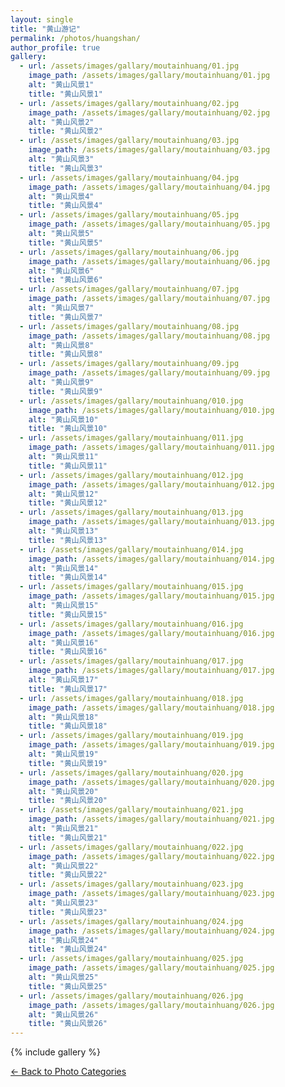 ```yaml
---
layout: single
title: "黄山游记"
permalink: /photos/huangshan/
author_profile: true
gallery:
  - url: /assets/images/gallary/moutainhuang/01.jpg
    image_path: /assets/images/gallary/moutainhuang/01.jpg
    alt: "黄山风景1"
    title: "黄山风景1"
  - url: /assets/images/gallary/moutainhuang/02.jpg
    image_path: /assets/images/gallary/moutainhuang/02.jpg
    alt: "黄山风景2"
    title: "黄山风景2"
  - url: /assets/images/gallary/moutainhuang/03.jpg
    image_path: /assets/images/gallary/moutainhuang/03.jpg
    alt: "黄山风景3"
    title: "黄山风景3"
  - url: /assets/images/gallary/moutainhuang/04.jpg
    image_path: /assets/images/gallary/moutainhuang/04.jpg
    alt: "黄山风景4"
    title: "黄山风景4"
  - url: /assets/images/gallary/moutainhuang/05.jpg
    image_path: /assets/images/gallary/moutainhuang/05.jpg
    alt: "黄山风景5"
    title: "黄山风景5"
  - url: /assets/images/gallary/moutainhuang/06.jpg
    image_path: /assets/images/gallary/moutainhuang/06.jpg
    alt: "黄山风景6"
    title: "黄山风景6"
  - url: /assets/images/gallary/moutainhuang/07.jpg
    image_path: /assets/images/gallary/moutainhuang/07.jpg
    alt: "黄山风景7"
    title: "黄山风景7"
  - url: /assets/images/gallary/moutainhuang/08.jpg
    image_path: /assets/images/gallary/moutainhuang/08.jpg
    alt: "黄山风景8"
    title: "黄山风景8"
  - url: /assets/images/gallary/moutainhuang/09.jpg
    image_path: /assets/images/gallary/moutainhuang/09.jpg
    alt: "黄山风景9"
    title: "黄山风景9"
  - url: /assets/images/gallary/moutainhuang/010.jpg
    image_path: /assets/images/gallary/moutainhuang/010.jpg
    alt: "黄山风景10"
    title: "黄山风景10"
  - url: /assets/images/gallary/moutainhuang/011.jpg
    image_path: /assets/images/gallary/moutainhuang/011.jpg
    alt: "黄山风景11"
    title: "黄山风景11"
  - url: /assets/images/gallary/moutainhuang/012.jpg
    image_path: /assets/images/gallary/moutainhuang/012.jpg
    alt: "黄山风景12"
    title: "黄山风景12"
  - url: /assets/images/gallary/moutainhuang/013.jpg
    image_path: /assets/images/gallary/moutainhuang/013.jpg
    alt: "黄山风景13"
    title: "黄山风景13"
  - url: /assets/images/gallary/moutainhuang/014.jpg
    image_path: /assets/images/gallary/moutainhuang/014.jpg
    alt: "黄山风景14"
    title: "黄山风景14"
  - url: /assets/images/gallary/moutainhuang/015.jpg
    image_path: /assets/images/gallary/moutainhuang/015.jpg
    alt: "黄山风景15"
    title: "黄山风景15"
  - url: /assets/images/gallary/moutainhuang/016.jpg
    image_path: /assets/images/gallary/moutainhuang/016.jpg
    alt: "黄山风景16"
    title: "黄山风景16"
  - url: /assets/images/gallary/moutainhuang/017.jpg
    image_path: /assets/images/gallary/moutainhuang/017.jpg
    alt: "黄山风景17"
    title: "黄山风景17"
  - url: /assets/images/gallary/moutainhuang/018.jpg
    image_path: /assets/images/gallary/moutainhuang/018.jpg
    alt: "黄山风景18"
    title: "黄山风景18"
  - url: /assets/images/gallary/moutainhuang/019.jpg
    image_path: /assets/images/gallary/moutainhuang/019.jpg
    alt: "黄山风景19"
    title: "黄山风景19"
  - url: /assets/images/gallary/moutainhuang/020.jpg
    image_path: /assets/images/gallary/moutainhuang/020.jpg
    alt: "黄山风景20"
    title: "黄山风景20"
  - url: /assets/images/gallary/moutainhuang/021.jpg
    image_path: /assets/images/gallary/moutainhuang/021.jpg
    alt: "黄山风景21"
    title: "黄山风景21"
  - url: /assets/images/gallary/moutainhuang/022.jpg
    image_path: /assets/images/gallary/moutainhuang/022.jpg
    alt: "黄山风景22"
    title: "黄山风景22"
  - url: /assets/images/gallary/moutainhuang/023.jpg
    image_path: /assets/images/gallary/moutainhuang/023.jpg
    alt: "黄山风景23"
    title: "黄山风景23"
  - url: /assets/images/gallary/moutainhuang/024.jpg
    image_path: /assets/images/gallary/moutainhuang/024.jpg
    alt: "黄山风景24"
    title: "黄山风景24"
  - url: /assets/images/gallary/moutainhuang/025.jpg
    image_path: /assets/images/gallary/moutainhuang/025.jpg
    alt: "黄山风景25"
    title: "黄山风景25"
  - url: /assets/images/gallary/moutainhuang/026.jpg
    image_path: /assets/images/gallary/moutainhuang/026.jpg
    alt: "黄山风景26"
    title: "黄山风景26"
---
```


{% include gallery %}

<style>
/* Masonry grid styles */
.gallery-grid {
  margin: 0 auto;
}

/* Clearfix for the container */
.gallery-grid:after {
  content: '';
  display: block;
  clear: both;
}

.grid-sizer,
.grid-item {
  width: 33.333%;
}

@media (max-width: 768px) {
  .grid-sizer,
  .grid-item {
    width: 50%;
  }
}

@media (max-width: 480px) {
  .grid-sizer,
  .grid-item {
    width: 100%;
  }
}

.grid-item {
  float: left;
  padding: 5px;
}

.grid-item img {
  display: block;
  width: 100%;
  border-radius: 5px;
  box-shadow: 0 2px 5px rgba(0,0,0,0.1);
  transition: all 0.3s ease;
}

.grid-item a:hover img {
  opacity: 0.9;
  transform: scale(1.03);
}
</style>

<script src="https://unpkg.com/imagesloaded@5/imagesloaded.pkgd.min.js"></script>
<script src="https://unpkg.com/masonry-layout@4/dist/masonry.pkgd.min.js"></script>

<script>
document.addEventListener('DOMContentLoaded', function() {
  var grid = document.querySelector('.gallery-grid');
  
  imagesLoaded( grid, function() {
    // init Masonry after all images have loaded
    var msnry = new Masonry( grid, {
      itemSelector: '.grid-item',
      columnWidth: '.grid-sizer',
      percentPosition: true,
      gutter: 0
    });
  });

  // Fallback for image errors
  const images = document.querySelectorAll('.grid-item img');
  images.forEach(img => {
    img.onerror = function() {
      this.src = '/assets/images/bio-photo.jpg'; // Fallback image
      this.closest('.grid-item').style.display = 'none'; // Optionally hide broken items
    };
  });
});
</script>

[← Back to Photo Categories](/photos/)
